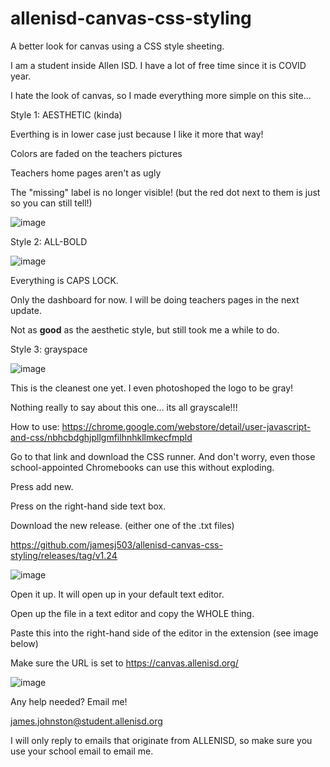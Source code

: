 # allenisd-canvas-css-styling
A better look for canvas using a CSS style sheeting.

I am a student inside Allen ISD. I have a lot of free time since it is COVID year.

I hate the look of canvas, so I made everything more simple on this site...

Style 1: AESTHETIC (kinda)

Everthing is in lower case just because I like it more that way!

Colors are faded on the teachers pictures

Teachers home pages aren't as ugly

The "missing" label is no longer visible! (but the red dot next to them is just so you can still tell!)

![image](https://user-images.githubusercontent.com/70408059/115091224-95506600-9edc-11eb-9679-167efcd2e852.png)

Style 2: ALL-BOLD

![image](https://user-images.githubusercontent.com/70408059/115093493-21b05800-9ee0-11eb-8de1-cf5c36efd522.png)

Everything is CAPS LOCK.

Only the dashboard for now. I will be doing teachers pages in the next update.

Not as **good** as the aesthetic style, but still took me a while to do.

Style 3: grayspace

![image](https://user-images.githubusercontent.com/70408059/115093733-e5312c00-9ee0-11eb-9a05-9ba8b4daf729.png)

This is the cleanest one yet. I even photoshoped the logo to be gray!

Nothing really to say about this one... its all grayscale!!!

How to use:
https://chrome.google.com/webstore/detail/user-javascript-and-css/nbhcbdghjpllgmfilhnhkllmkecfmpld

Go to that link and download the CSS runner. And don't worry, even those school-appointed Chromebooks can use this without exploding.

Press add new.

Press on the right-hand side text box. 

Download the new release. (either one of the .txt files)

https://github.com/jamesj503/allenisd-canvas-css-styling/releases/tag/v1.24

![image](https://user-images.githubusercontent.com/70408059/115094044-cbdcaf80-9ee1-11eb-9655-2208921cc097.png)

Open it up. It will open up in your default text editor.

Open up the file in a text editor and copy the WHOLE thing.

Paste this into the right-hand side of the editor in the extension (see image below)

Make sure the URL is set to https://canvas.allenisd.org/

![image](https://user-images.githubusercontent.com/70408059/115090680-1e669d80-9edb-11eb-9db2-59bb694c1597.png)

Any help needed? Email me!

james.johnston@student.allenisd.org

I will only reply to emails that originate from ALLENISD, so make sure you use your school email to email me.
